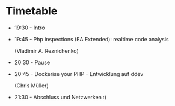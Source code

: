 # Timetable

* 19:30 - Intro
* 19:45 - Php inspections (EA Extended): realtime code analysis

   (Vladimir A. Reznichenko)
* 20:30 - Pause
* 20:45 - Dockerise your PHP - Entwicklung auf ddev

  (Chris Müller)
* 21:30 - Abschluss und Netzwerken :)
